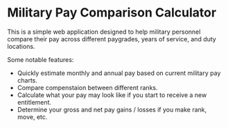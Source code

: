 # Military Pay Comparison Calculator

This is a simple web application designed to help military personnel compare their pay across different paygrades, years of service, and duty locations.

Some notable features:

- Quickly estimate monthly and annual pay based on current military pay charts.
- Compare compenstaion between different ranks.
- Calculate what your pay may look like if you start to receive a new entitlement.
- Determine your gross and net pay gains / losses if you make rank, move, etc.